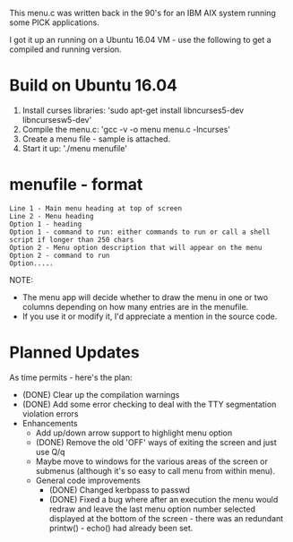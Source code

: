 This menu.c was written back in the 90's for an IBM AIX system running some PICK applications.

I got it up an running on a Ubuntu 16.04 VM - use the following to get a compiled and running version.

Build on Ubuntu 16.04
=====================
1. Install curses libraries: 'sudo apt-get install libncurses5-dev libncursesw5-dev'
2. Compile the menu.c: 'gcc -v -o menu menu.c -lncurses'
3. Create a menu file - sample is attached.
4. Start it up: './menu menufile'

menufile - format
=================
```
Line 1 - Main menu heading at top of screen
Line 2 - Menu heading
Option 1 - heading
Option 1 - command to run: either commands to run or call a shell script if longer than 250 chars
Option 2 - Menu option description that will appear on the menu
Option 2 - command to run
Option.....
```

NOTE:
 - The menu app will decide whether to draw the menu in one or two columns depending on how many entries are in the menufile.
 - If you use it or modify it, I'd appreciate a mention in the source code.

Planned Updates
===============
As time permits - here's the plan:
 - (DONE) Clear up the compilation warnings
 - (DONE) Add some error checking to deal with the TTY segmentation violation errors
 - Enhancements
   - Add up/down arrow support to highlight menu option
   - (DONE) Remove the old 'OFF' ways of exiting the screen and just use Q/q
   - Maybe move to windows for the various areas of the screen or submenus (although it's so easy to call menu from within menu).
   - General code improvements
     - (DONE) Changed kerbpass to passwd
     - (DONE) Fixed a bug where after an execution the menu would redraw and leave the last menu option number selected displayed at the bottom of the screen - there was an redundant printw() - echo() had already been set.
